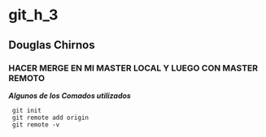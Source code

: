 # git_h_3 
## Douglas Chirnos
### HACER MERGE EN MI MASTER LOCAL Y LUEGO CON MASTER REMOTO
***Algunos de los Comados utilizados***

```
 git init
 git remote add origin
 git remote -v
```
